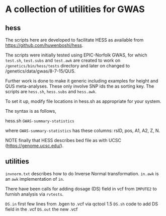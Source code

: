 # A collection of utilities for GWAS

## hess

The scripts here are developed to facilitate HESS as available from https://github.com/huwenboshi/hess.

The scripts were initially tested using EPIC-Norfolk GWAS, for which `test.sh`, `test.subs` and `test.awk` are created to work on `/genetics/bin/hess/tests` directory and later on changed to /genetics/data/gwas/8-7-15/QUS.

Further work is done to make it generic including examples for height and QUS meta-analyses. These only involve SNP ids the as sorting key. The scripts are `hess.sh`, `hess.subs` and `hess.awk`.

To set it up, modify file locations in hess.sh as appropriate for your system.

The syntax is as follows,

hess.sh `GWAS-summary-statistics`

where `GWAS-summary-statistics` has these columns: rsID, pos, A1, A2, Z, N.

NOTE finally that HESS describes bed file as with UCSC (https://genome.ucsc.edu/).

## utilities

`invnorm.txt` describes how to do Inverse Normal transformation.
`in.awk` is an `awk` implementation of `in`.

There have been calls for adding dosage (DS) field in vcf from `IMPUTE2` to furnish analysis via `rvtests`.

`DS.in` first few lines from .bgen to .vcf via qctool 1.5
`DS.sh` code to add DS field in the .vcf
`DS.out` the new .vcf
